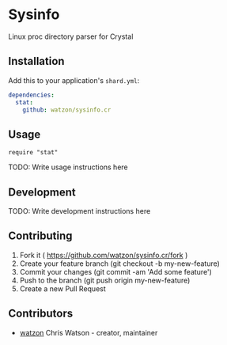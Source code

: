 # Sysinfo

Linux proc directory parser for Crystal

## Installation

Add this to your application's `shard.yml`:

```yaml
dependencies:
  stat:
    github: watzon/sysinfo.cr
```

## Usage

```crystal
require "stat"
```

TODO: Write usage instructions here

## Development

TODO: Write development instructions here

## Contributing

1. Fork it ( https://github.com/watzon/sysinfo.cr/fork )
2. Create your feature branch (git checkout -b my-new-feature)
3. Commit your changes (git commit -am 'Add some feature')
4. Push to the branch (git push origin my-new-feature)
5. Create a new Pull Request

## Contributors

- [watzon](https://github.com/watzon) Chris Watson - creator, maintainer
